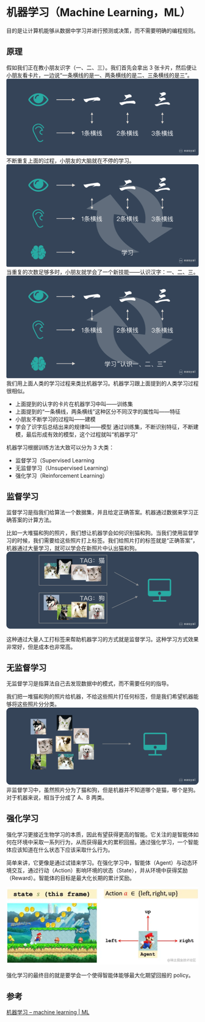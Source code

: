 # 机器学习（Machine Learning，ML）

目的是让计算机能够从数据中学习并进行预测或决策，而不需要明确的编程规则。

## 原理

假如我们正在教小朋友识字（一、二、三）。我们首先会拿出 3 张卡片，然后便让小朋友看卡片，一边说“一条横线的是一、两条横线的是二、三条横线的是三”。![alt text](image.png)
不断重复上面的过程，小朋友的大脑就在不停的学习。
![alt text](image-1.png)
当重复的次数足够多时，小朋友就学会了一个新技能——认识汉字：一、二、三。
![alt text](image-2.png)
我们用上面人类的学习过程来类比机器学习。机器学习跟上面提到的人类学习过程很相似。

- 上面提到的认字的卡片在机器学习中叫——训练集
- 上面提到的“一条横线，两条横线”这种区分不同汉字的属性叫——特征
- 小朋友不断学习的过程叫——建模
- 学会了识字后总结出来的规律叫——模型
  通过训练集，不断识别特征，不断建模，最后形成有效的模型，这个过程就叫“机器学习”

机器学习根据训练方法大致可以分为 3 大类：

- 监督学习（Supervised Learning
- 无监督学习（Unsupervised Learning）
- 强化学习（Reinforcement Learning）

## 监督学习

监督学习是指我们给算法一个数据集，并且给定正确答案。机器通过数据来学习正确答案的计算方法。

比如一大堆猫和狗的照片，我们想让机器学会如何识别猫和狗。当我们使用监督学习的时候，我们需要给这些照片打上标签。我们给照片打的标签就是“正确答案”，机器通过大量学习，就可以学会在新照片中认出猫和狗。
![alt text](image-3.png)

这种通过大量人工打标签来帮助机器学习的方式就是监督学习。这种学习方式效果非常好，但是成本也非常高。

## 无监督学习

无监督学习是指算法自己去发现数据中的模式，而不需要任何的指导。

我们把一堆猫和狗的照片给机器，不给这些照片打任何标签，但是我们希望机器能够将这些照片分分类。
![alt text](image-4.png)
非监督学习中，虽然照片分为了猫和狗，但是机器并不知道哪个是猫，哪个是狗。对于机器来说，相当于分成了 A、B 两类。

## 强化学习

强化学习更接近生物学习的本质，因此有望获得更高的智能。它关注的是智能体如何在环境中采取一系列行为，从而获得最大的累积回报。通过强化学习，一个智能体应该知道在什么状态下应该采取什么行为。

简单来讲，它更像是通过试错来学习。在强化学习中，智能体（Agent）与动态环境交互，通过行动（Action）影响环境的状态（State），并从环境中获得奖励（Reward）。智能体的目标是最大化长期的累计奖励。

![alt text](image-5.png)

强化学习的最终目的就是要学会一个使得智能体能够最大化期望回报的 policy。

## 参考

[机器学习 – machine learning | ML](https://easyai.tech/ai-definition/machine-learning/)
